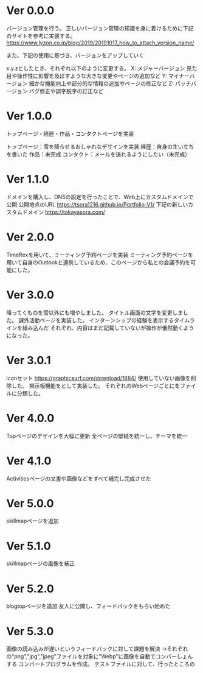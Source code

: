 # Ver 0.0.0

バージョン管理を行う。
正しいバージョン管理の知識を身に着けるために下記のサイトを参考に実装する。
https://www.lyzon.co.jp/blog/2019/20191017_how_to_attach_version_name/

また、下記の使用に基づき、バージョンをアップしていく

x.y.zとしたとき、それぞれ以下のように変更する。
X: メジャーバージョン 見た目や操作性に影響を及ぼすような大きな変更やページの追加など
Y: マイナーバージョン 細かな機能向上や部分的な情報の追加やページの修正など
Z: パッチバージョン バグ修正や誤字脱字の訂正など

# Ver 1.0.0

トップページ・経歴・作品・コンタクトページを実装

トップページ：雪を降らせるおしゃれなデザインを実装
経歴：自身の生い立ちを書いた
作品：未完成
コンタクト：メールを送れるようにしたい（未完成）

# Ver 1.1.0

ドメインを購入し、DNSの設定を行ったことで、Web上にカスタムドメインで公開
公開地点のURL
https://tsora1216.github.io/Portfolio-V1/
下記の新しいカスタムドメイン
https://takayasora.com/

# Ver 2.0.0

TimeRexを用いて、ミーティング予約ページを実装
ミーティング予約ページを用いて自身のOutlookと連携しているため、このページから私との会議予約を可能にした。

# Ver 3.0.0

降ってくものを雪以外にも増やしました。
タイトル画面の文字を変更しました。
課外活動ページを実装した。
インターンシップの経験を表示するタイムラインを組み込んだ
それぞれ、内容はまだ記載していないが操作が俄然動くようになった。

# Ver 3.0.1

iconセット
https://graphicsurf.com/download/1884/
使用していない画像を削除した。
掲示板機能をとして実装した。
それぞれのWebページごとにをファイルに分類した。

# Ver 4.0.0

Topページのデザインを大幅に更新
全ページの壁紙を統一し、テーマを統一

# Ver 4.1.0

Activitiesページの文書や画像などをすべて補完し完成させた

# Ver 5.0.0

skillmapページを追加

# Ver 5.1.0

skillmapページの画像を補正

# Ver 5.2.0

blogtopページを追加
友人に公開し、フィードバックをもらい始めた

# Ver 5.3.0

画像の読み込みが遅いというフィードバックに対して課題を解決
->それぞれの"png","jpg","jpeg"ファイルを対象に"Webp"に画像を自動でコンバーしょんする
コンバートプログラムを作成。
テストファイルに対して、行ったところの